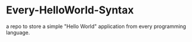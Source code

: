 # Every-HelloWorld-Syntax
a repo to store a simple "Hello World" application from every programming language. 
